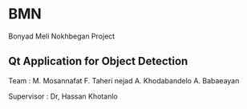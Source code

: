 # BMN

Bonyad Meli Nokhbegan Project

## Qt Application for Object Detection

Team :
M. Mosannafat
F. Taheri nejad
A. Khodabandelo
A. Babaeayan

Supervisor :
Dr, Hassan Khotanlo


